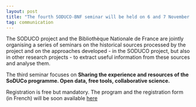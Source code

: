 ```yaml
---
layout: post
title: "The fourth SODUCO-BNF seminar will be held on 6 and 7 November 2023"
tag: communication
---
```

The SODUCO project and the Bibliothèque Nationale de France are jointly organising a series of seminars on the historical sources processed by the project and on the approaches developed - in the SODUCO project, but also in other research projects - to extract useful information from these sources and analyse them. 

The third seminar focuses on **Sharing the experience and resources of the SoDUCo programme. Open data, free tools, collaborative science.** 

Registration is free but mandatory. The program and the registration form (in French) will be soon available [here](https://soduco.github.io/soduco_bnf_seminars/)
